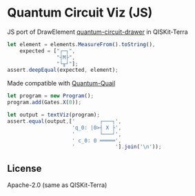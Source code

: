 # Quantum Circuit Viz (JS)

JS port of DrawElement <a href="https://github.com/Qiskit/qiskit-terra/blob/master/qiskit/tools/visualization/_text.py">quantum-circuit-drawer</a> in QISKit-Terra

```javascript
let element = elements.MeasureFrom().toString(),
    expected = ["┌─┐",
                "┤M├",
                "└╥┘"];
assert.deepEqual(expected, element);
```

Made compatible with <a href="http://github.com/mapmeld/quantum-quail">Quantum-Quail</a>

```javascript
let program = new Program();
program.add(Gates.X(0));

let output = textViz(program);
assert.equal(output,['        ┌───┐',
                     'q_0: |0>┤ X ├',
                     '        └───┘',
                     ' c_0: 0 ═════',
                     '             '].join('\n'));
```

## License

Apache-2.0 (same as QISKit-Terra)
